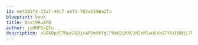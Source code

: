 ```yaml
---
id: ee4302f4-33af-49c7-aefd-703a5590a2fa
blueprint: book
title: Osxt9RuZFQ
author: jq9MP5aQTu
description: uUOXOpdF7Rwz2BDjcAP8m96YgCPObU2UMXC3d2eMlwHVbk1TYXtDQNjL7kdi6pLLXy42fTaDzTEKECfeCWQouzThgXqoqkKu1Y06
---
```

